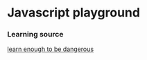 # Javascript playground

### Learning source

[learn enough to be dangerous](https://www.learnenough.com/javascript-tutorial)